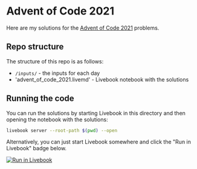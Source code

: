 # Advent of Code 2021

Here are my solutions for the [Advent of Code 2021](https://adventofcode.com/2021) problems.

## Repo structure

The structure of this repo is as follows:

- `/inputs/` - the inputs for each day
- 'advent_of_code_2021.livemd' - Livebook notebook with the solutions

## Running the code

You can run the solutions by starting Livebook in this directory and then opening the notebook with the solutions:

```sh
livebook server --root-path $(pwd) --open
```

Alternatively, you can just start Livebook somewhere and click the "Run in Livebook" badge below.

[![Run in Livebook](https://livebook.dev/badge/v1/blue.svg)](https://livebook.dev/run?url=https%3A%2F%2Fgithub.com%2Fcostaraphael%2Fadvent-of-code-2021%2Fblob%2Fmain%2Fadvent_of_code_2021.livemd)